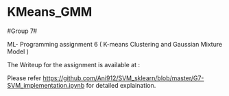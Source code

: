 # KMeans_GMM

#Group 7#

ML- Programming assignment 6 ( K-means Clustering and Gaussian Mixture Model )

The Writeup for the assignment is available at : 

Please refer https://github.com/Ani912/SVM_sklearn/blob/master/G7-SVM_implementation.ipynb for detailed explaination.
